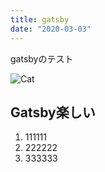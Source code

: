 ```yaml
---
title: gatsby
date: "2020-03-03"
---
```


gatsbyのテスト

![Cat](./cat.jpg)

## Gatsby楽しい

1. 111111
2. 222222
3. 333333
